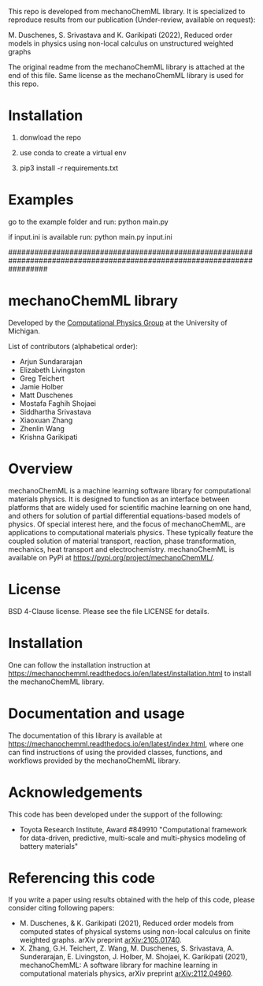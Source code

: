 This repo is developed from mechanoChemML library. It is specialized to reproduce results from our publication (Under-review, available on request): 

M. Duschenes, S. Srivastava and K. Garikipati (2022), Reduced order models in physics using non-local calculus on unstructured weighted graphs

The original readme from the mechanoChemML library is attached at the end of this file. Same license as the mechanoChemML library is used for this repo.

# Installation

1. donwload the repo

2. use conda to create a virtual env

3. pip3 install -r requirements.txt

# Examples

go to the example folder and run: 
python main.py 

if input.ini is available run:
python main.py input.ini



#########################################################################################################################

# mechanoChemML library

Developed by the [Computational Physics Group](http://www.umich.edu/~compphys/index.html) at the University of Michigan.

List of contributors (alphabetical order):
* Arjun Sundararajan
* Elizabeth Livingston
* Greg Teichert
* Jamie Holber
* Matt Duschenes
* Mostafa Faghih Shojaei
* Siddhartha Srivastava
* Xiaoxuan Zhang
* Zhenlin Wang
* Krishna Garikipati

# Overview

mechanoChemML is a machine learning software library for computational materials physics. It is designed to function as an interface between platforms that are widely used for scientific machine learning on one hand, and others for solution of partial differential equations-based models of physics. Of special interest here, and the focus of mechanoChemML, are applications to computational materials physics. These typically feature the coupled solution of material transport, reaction, phase transformation, mechanics, heat transport and electrochemistry. mechanoChemML is available on PyPi at https://pypi.org/project/mechanoChemML/.

# License

BSD 4-Clause license. Please see the file LICENSE for details. 

# Installation

One can follow the installation instruction at https://mechanochemml.readthedocs.io/en/latest/installation.html to install the mechanoChemML library.

# Documentation and usage 

The documentation of this library is available at https://mechanochemml.readthedocs.io/en/latest/index.html, where one can find instructions of using the provided classes, functions, and workflows provided by the mechanoChemML library.

# Acknowledgements

This code has been developed under the support of the following:

- Toyota Research Institute, Award #849910 "Computational framework for data-driven, predictive, multi-scale and multi-physics modeling of battery materials"

# Referencing this code

If you write a paper using results obtained with the help of this code, please consider citing following papers: 

- M. Duschenes, & K. Garikipati (2021), Reduced order models from computed states of physical systems using non-local calculus on finite weighted graphs. arXiv preprint [arXiv:2105.01740](https://arxiv.org/abs/2105.01740).
- X. Zhang, G.H. Teichert, Z. Wang, M. Duschenes, S. Srivastava, A. Sunderarajan, E. Livingston, J. Holber, M. Shojaei, K. Garikipati (2021), mechanoChemML: A software library for machine learning in computational materials physics, arXiv preprint [arXiv:2112.04960](https://arxiv.org/abs/2112.04960).
